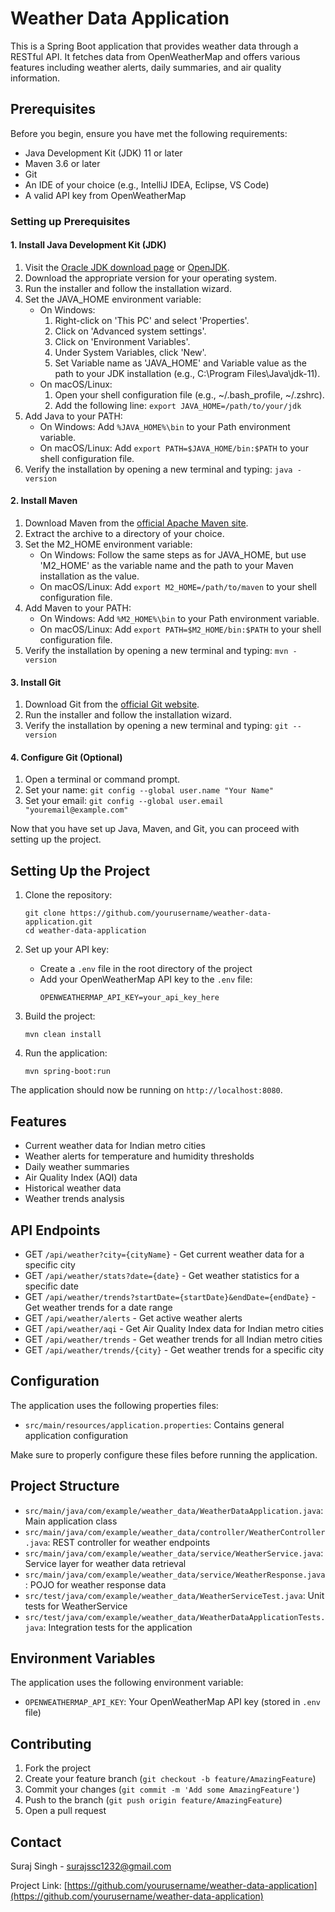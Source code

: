# Weather Data Application

This is a Spring Boot application that provides weather data through a RESTful API. It fetches data from OpenWeatherMap and offers various features including weather alerts, daily summaries, and air quality information.

## Prerequisites

Before you begin, ensure you have met the following requirements:

* Java Development Kit (JDK) 11 or later
* Maven 3.6 or later
* Git
* An IDE of your choice (e.g., IntelliJ IDEA, Eclipse, VS Code)
* A valid API key from OpenWeatherMap

### Setting up Prerequisites

#### 1. Install Java Development Kit (JDK)

1. Visit the [Oracle JDK download page](https://www.oracle.com/java/technologies/javase-jdk11-downloads.html) or [OpenJDK](https://adoptopenjdk.net/).
2. Download the appropriate version for your operating system.
3. Run the installer and follow the installation wizard.
4. Set the JAVA_HOME environment variable:
   - On Windows: 
     1. Right-click on 'This PC' and select 'Properties'.
     2. Click on 'Advanced system settings'.
     3. Click on 'Environment Variables'.
     4. Under System Variables, click 'New'.
     5. Set Variable name as 'JAVA_HOME' and Variable value as the path to your JDK installation (e.g., C:\Program Files\Java\jdk-11).
   - On macOS/Linux:
     1. Open your shell configuration file (e.g., ~/.bash_profile, ~/.zshrc).
     2. Add the following line: `export JAVA_HOME=/path/to/your/jdk`
5. Add Java to your PATH:
   - On Windows: Add `%JAVA_HOME%\bin` to your Path environment variable.
   - On macOS/Linux: Add `export PATH=$JAVA_HOME/bin:$PATH` to your shell configuration file.
6. Verify the installation by opening a new terminal and typing: `java -version`

#### 2. Install Maven

1. Download Maven from the [official Apache Maven site](https://maven.apache.org/download.cgi).
2. Extract the archive to a directory of your choice.
3. Set the M2_HOME environment variable:
   - On Windows: Follow the same steps as for JAVA_HOME, but use 'M2_HOME' as the variable name and the path to your Maven installation as the value.
   - On macOS/Linux: Add `export M2_HOME=/path/to/maven` to your shell configuration file.
4. Add Maven to your PATH:
   - On Windows: Add `%M2_HOME%\bin` to your Path environment variable.
   - On macOS/Linux: Add `export PATH=$M2_HOME/bin:$PATH` to your shell configuration file.
5. Verify the installation by opening a new terminal and typing: `mvn -version`

#### 3. Install Git

1. Download Git from the [official Git website](https://git-scm.com/downloads).
2. Run the installer and follow the installation wizard.
3. Verify the installation by opening a new terminal and typing: `git --version`

#### 4. Configure Git (Optional)

1. Open a terminal or command prompt.
2. Set your name: `git config --global user.name "Your Name"`
3. Set your email: `git config --global user.email "youremail@example.com"`

Now that you have set up Java, Maven, and Git, you can proceed with setting up the project.

## Setting Up the Project

1. Clone the repository:
   ```
   git clone https://github.com/yourusername/weather-data-application.git
   cd weather-data-application
   ```

2. Set up your API key:
   - Create a `.env` file in the root directory of the project
   - Add your OpenWeatherMap API key to the `.env` file:
     ```
     OPENWEATHERMAP_API_KEY=your_api_key_here
     ```

3. Build the project:
   ```
   mvn clean install
   ```

4. Run the application:
   ```
   mvn spring-boot:run
   ```

The application should now be running on `http://localhost:8080`.

## Features

- Current weather data for Indian metro cities
- Weather alerts for temperature and humidity thresholds
- Daily weather summaries
- Air Quality Index (AQI) data
- Historical weather data
- Weather trends analysis

## API Endpoints

- GET `/api/weather?city={cityName}` - Get current weather data for a specific city
- GET `/api/weather/stats?date={date}` - Get weather statistics for a specific date
- GET `/api/weather/trends?startDate={startDate}&endDate={endDate}` - Get weather trends for a date range
- GET `/api/weather/alerts` - Get active weather alerts
- GET `/api/weather/aqi` - Get Air Quality Index data for Indian metro cities
- GET `/api/weather/trends` - Get weather trends for all Indian metro cities
- GET `/api/weather/trends/{city}` - Get weather trends for a specific city


## Configuration

The application uses the following properties files:

- `src/main/resources/application.properties`: Contains general application configuration

Make sure to properly configure these files before running the application.

## Project Structure

- `src/main/java/com/example/weather_data/WeatherDataApplication.java`: Main application class
- `src/main/java/com/example/weather_data/controller/WeatherController.java`: REST controller for weather endpoints
- `src/main/java/com/example/weather_data/service/WeatherService.java`: Service layer for weather data retrieval
- `src/main/java/com/example/weather_data/service/WeatherResponse.java`: POJO for weather response data
- `src/test/java/com/example/weather_data/WeatherServiceTest.java`: Unit tests for WeatherService
- `src/test/java/com/example/weather_data/WeatherDataApplicationTests.java`: Integration tests for the application

## Environment Variables

The application uses the following environment variable:

- `OPENWEATHERMAP_API_KEY`: Your OpenWeatherMap API key (stored in `.env` file)

## Contributing

1. Fork the project
2. Create your feature branch (`git checkout -b feature/AmazingFeature`)
3. Commit your changes (`git commit -m 'Add some AmazingFeature'`)
4. Push to the branch (`git push origin feature/AmazingFeature`)
5. Open a pull request

## Contact

Suraj Singh - surajssc1232@gmail.com

Project Link: [https://github.com/yourusername/weather-data-application](https://github.com/yourusername/weather-data-application)
